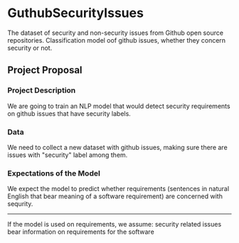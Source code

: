 # GuthubSecurityIssues
The dataset of security and non-security issues from Github open source repositories. Classification model oof github issues, whether they concern security or not.


## Project Proposal

### Project Description

We are going to train an NLP model that would detect security requirements on github issues that have security labels.

### Data

We need to collect a new dataset with github issues, making sure there are issues with "security" label among them.

### Expectations of the Model

We expect the model to predict whether requirements (sentences in natural English that bear meaning of a software requirement) are concerned with sequrity.


----

If the model is used on requirements, we assume:
security related issues bear information on requirements for the software
